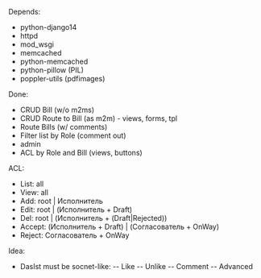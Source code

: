 Depends:
* python-django14
* httpd
* mod_wsgi
* memcached
* python-memcached
* python-pillow (PIL)
* poppler-utils (pdfimages)

Done:
* CRUD Bill (w/o m2ms)
* CRUD Route to Bill (as m2m) - views, forms, tpl
* Route Bills (w/ comments)
* Filter list by Role (comment out)
* admin
* ACL by Role and Bill (views, buttons)

ACL:
* List: all
* View: all
* Add: root | Исполнитель
* Edit: root | (Исполнитель + Draft)
* Del: root | (Исполнитель + (Draft|Rejected))
* Accept: (Исполнитель + Draft) | (Согласователь + OnWay)
* Reject: Согласователь + OnWay

Idea:
* DasIst must be socnet-like:
-- Like
-- Unlike
-- Comment
-- Advanced